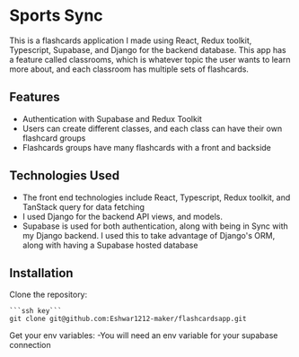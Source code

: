 # Sports Sync

This is a flashcards application I made using React, Redux toolkit, Typescript, Supabase, and Django for the backend database. This app has a feature called classrooms, 
which is whatever topic the user wants to learn more about, and each classroom has multiple sets of flashcards.


## Features

- Authentication with Supabase and Redux Toolkit
- Users can create different classes, and each class can have their own flashcard groups
- Flashcards groups have many flashcards with a front and backside


## Technologies Used

- The front end technologies include React, Typescript, Redux toolkit, and TanStack query for data fetching
- I used Django for the backend API views, and models. 
- Supabase is used for both authentication, along with being in Sync with my Django backend. I used this to take advantage of Django's ORM, along with having a Supabase hosted database

## Installation

Clone the repository:

    ```ssh key```
    git clone git@github.com:Eshwar1212-maker/flashcardsapp.git

Get your env variables:
    -You will need an env variable for your supabase connection
